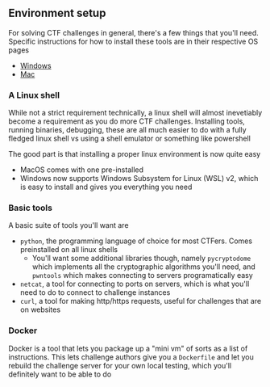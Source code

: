 ## Environment setup

For solving CTF challenges in general, there's a few things that you'll need. Specific instructions for how to install these tools are in their respective OS pages
- [Windows](./env/windows.md)
- [Mac](./env/mac.md)

### A Linux shell

While not a strict requirement technically, a linux shell will almost inevetiably become a requirement as you do more CTF challenges. Installing tools, running binaries, debugging, these are all much easier to do with a fully fledged linux shell vs using a shell emulator or something like powershell

The good part is that installing a proper linux environment is now quite easy
- MacOS comes with one pre-installed
- Windows now supports Windows Subsystem for Linux (WSL) v2, which is easy to install and gives you everything you need

### Basic tools

A basic suite of tools you'll want are
- `python`, the programming language of choice for most CTFers. Comes preinstalled on all linux shells
   - You'll want some additional libraries though, namely `pycryptodome` which implements all the cryptographic algorithms you'll need, and `pwntools` which makes connecting to servers programatically easy
- `netcat`, a tool for connecting to ports on servers, which is what you'll need to do to connect to challenge instances
- `curl`, a tool for making http/https requests, useful for challenges that are on websites

### Docker

Docker is a tool that lets you package up a "mini vm" of sorts as a list of instructions. This lets challenge authors give you a `Dockerfile` and let you rebuild the challenge server for your own local testing, which you'll definitely want to be able to do